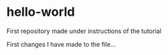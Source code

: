 # hello-world
First repository made under instructions of the tutorial


First changes I have made to the file... 
